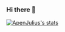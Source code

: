 ### Hi there 👋

[![ApenJulius's stats](https://github-readme-stats-apenjulius-projects.vercel.app/api?username=ApenJulius)](https://github.com/apenjulius/github-readme-stats)


